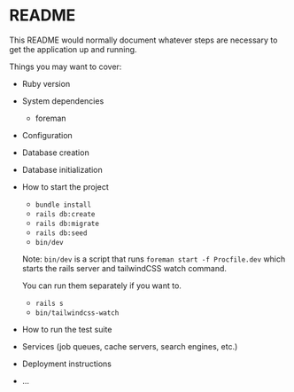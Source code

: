 # README

This README would normally document whatever steps are necessary to get the
application up and running.

Things you may want to cover:

* Ruby version

* System dependencies

  * foreman

* Configuration

* Database creation

* Database initialization

* How to start the project

  * `bundle install`
  * `rails db:create`
  * `rails db:migrate`
  * `rails db:seed`
  * `bin/dev`

  Note: `bin/dev` is a script that runs `foreman start -f Procfile.dev` which starts the rails server and tailwindCSS watch command.

  You can run them separately if you want to.

  * `rails s`
  * `bin/tailwindcss-watch`

* How to run the test suite

* Services (job queues, cache servers, search engines, etc.)

* Deployment instructions

* ...
